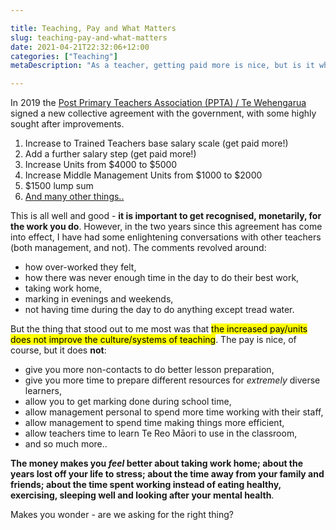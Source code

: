```yaml
---

title: Teaching, Pay and What Matters
slug: teaching-pay-and-what-matters
date: 2021-04-21T22:32:06+12:00
categories: ["Teaching"]
metaDescription: "As a teacher, getting paid more is nice, but is it what we should really be asking for?"

---
```


In 2019 the [Post Primary Teachers Association (PPTA) / Te Wehengarua](https://ppta.org.nz) signed a new collective agreement with the government, with some highly sought after improvements.

1. Increase to Trained Teachers base salary scale (get paid more!)
2. Add a further salary step (get paid more!)
3. Increase Units from $4000 to $5000
4. Increase Middle Management Units from $1000 to $2000
5. $1500 lump sum
6. [And many other things..](https://www.ppta.org.nz/collective-agreements/secondary-teachers-collective-agreement-stca/terms-of-settlement/)

This is all well and good - __it is important to get recognised, monetarily, for the work you do__. However, in the two years since this agreement has come into effect, I have had some enlightening conversations with other teachers (both management, and not). The comments revolved around:

- how over-worked they felt,
- how there was never enough time in the day to do their best work,
- taking work home,
- marking in evenings and weekends,
- not having time during the day to do anything except tread water.

But the thing that stood out to me most was that <mark>the increased pay/units does not improve the culture/systems of teaching</mark>. The pay is nice, of course, but it does __not__:

- give you more non-contacts to do better lesson preparation,
- give you more time to prepare different resources for _extremely_ diverse learners,
- allow you to get marking done during school time,
- allow management personal to spend more time working with their staff,
- allow management to spend time making things more efficient,
- allow teachers time to learn Te Reo Māori to use in the classroom,
- and so much more..

__The money makes you _feel_ better about taking work home; about the years lost off your life to stress; about the time away from your family and friends; about the time spent working instead of eating healthy, exercising, sleeping well and looking after your mental health__.

Makes you wonder - are we asking for the right thing?
